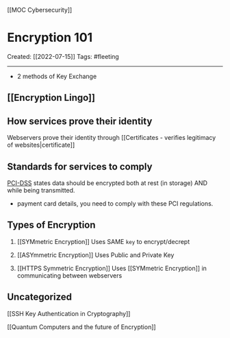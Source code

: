 [[MOC Cybersecurity]]

# Encryption 101
Created:  [[2022-07-15]]
Tags: #fleeting 

---
-   2 methods of Key Exchange


## [[Encryption Lingo]]


## How services prove their identity
Webservers prove their identity through [[Certificates - verifies legitimacy of websites|certificate]]



## Standards for services to comply
[PCI-DSS](https://www.pcisecuritystandards.org/documents/PCI_DSS_for_Large_Organizations_v1.pdf) states data should be encrypted both at rest (in storage) AND while being transmitted.
- payment card details, you need to comply with these PCI regulations.


## Types of Encryption
1. [[SYMmetric Encryption]] 
Uses SAME `key` to encrypt/decrept


2. [[ASYmmetric Encryption]] 
Uses Public and Private Key


3. [[HTTPS Symmetric Encryption]]
Uses [[SYMmetric Encryption]] in communicating between webservers



## Uncategorized
[[SSH Key Authentication in Cryptography]]



[[Quantum Computers and the future of Encryption]]



